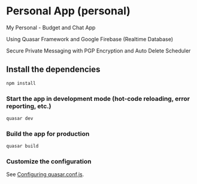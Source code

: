 # Personal App (personal)

My Personal - Budget and Chat App

Using Quasar Framework and Google Firebase (Realtime Database)

Secure Private Messaging with PGP Encryption and Auto Delete Scheduler

## Install the dependencies

```bash
npm install
```

### Start the app in development mode (hot-code reloading, error reporting, etc.)

```bash
quasar dev
```

### Build the app for production

```bash
quasar build
```

### Customize the configuration

See [Configuring quasar.conf.js](https://v2.quasar.dev/quasar-cli/quasar-conf-js).

